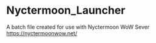 # Nyctermoon_Launcher
A batch file created for use with Nyctermoon WoW Sever https://nyctermoonwow.net/
